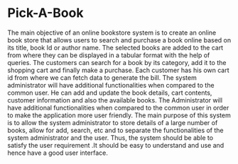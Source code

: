 # Pick-A-Book
The main objective of an online bookstore system is to create an online book store that allows users to search and purchase a book online based on its title, book Id or author name. The selected books are added to the cart from where they can be displayed in a tabular format with the help of queries. The customers can search for a book by its category, add it to the shopping cart and finally make a purchase. Each customer has his own cart id from where we can fetch data to generate the bill. The system administrator will have additional functionalities when compared to the common user. He can add and update the book details, cart contents, customer information and also the available books. The Administrator will have additional functionalities when compared to the common user in order to make the application more user friendly. The main purpose of this system is to allow the system administrator to store details of a large number of books, allow for add, search, etc and to separate the functionalities of the system administrator and the user. Thus, the system should be able to satisfy the user requirement .It should be easy to understand and use and hence have a good user interface.
